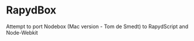 RapydBox
========

Attempt to port Nodebox (Mac version - Tom de Smedt) to RapydScript and Node-Webkit 
